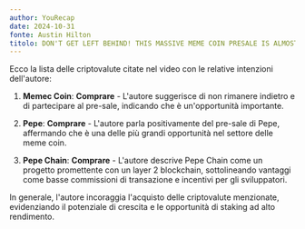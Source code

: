 ```yaml
---
author: YouRecap
date: 2024-10-31
fonte: Austin Hilton
titolo: DON'T GET LEFT BEHIND! THIS MASSIVE MEME COIN PRESALE IS ALMOST OVER!
---
```


Ecco la lista delle criptovalute citate nel video con le relative intenzioni dell'autore:

1. **Memec Coin**: **Comprare** - L'autore suggerisce di non rimanere indietro e di partecipare al pre-sale, indicando che è un'opportunità importante.

2. **Pepe**: **Comprare** - L'autore parla positivamente del pre-sale di Pepe, affermando che è una delle più grandi opportunità nel settore delle meme coin.

3. **Pepe Chain**: **Comprare** - L'autore descrive Pepe Chain come un progetto promettente con un layer 2 blockchain, sottolineando vantaggi come basse commissioni di transazione e incentivi per gli sviluppatori.

In generale, l'autore incoraggia l'acquisto delle criptovalute menzionate, evidenziando il potenziale di crescita e le opportunità di staking ad alto rendimento.

